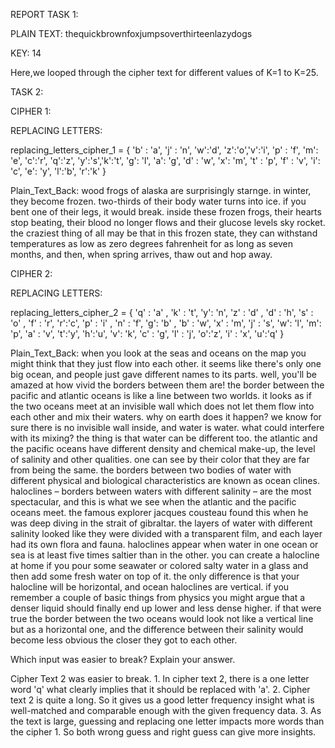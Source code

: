 REPORT
TASK 1:

PLAIN TEXT: thequickbrownfoxjumpsoverthirteenlazydogs

KEY: 14

Here,we looped through the cipher text for different values of K=1 to K=25.

TASK 2:

CIPHER 1:

REPLACING LETTERS:

replacing_letters_cipher_1 = {
                'b' : 'a', 'j' : 'n', 'w':'d', 'z':'o','v':'i', 'p' : 'f',
                'm': 'e', 'c':'r', 'q':'z', 'y':'s','k':'t', 'g': 'l', 'a': 'g',
                'd' : 'w', 'x': 'm', 't' : 'p', 'f' : 'v', 'i': 'c', 'e': 'y',
                'l':'b', 'r':'k'
            }

Plain_Text_Back:
wood frogs of alaska are surprisingly starnge. in winter, they become frozen. two-thirds of their body water turns into ice. if you bent one of their legs, it would break. inside these frozen frogs, their hearts stop beating, their blood no longer flows and their glucose levels sky rocket. the craziest thing of all may be that in this frozen state, they can withstand temperatures as low as zero degrees fahrenheit for as long as seven months, and then, when spring arrives, thaw out and hop away.

CIPHER 2:

REPLACING LETTERS:

replacing_letters_cipher_2 = {
    'q' : 'a' , 'k' : 't', 'y': 'n', 'z' : 'd' ,
    'd' : 'h', 's' : 'o' , 'f' : 'r', 'r':'c',
    'p' : 'i' , 'n' : 'f', 'g': 'b' , 'b' : 'w',
    'x' : 'm', 'j' : 's', 'w': 'l', 'm': 'p',
    'a' : 'v', 't':'y', 'h':'u', 'v': 'k',
    'c' : 'g', 'l' : 'j', 'o':'z', 'i' : 'x',
    'u':'q'
}

Plain_Text_Back:
when you look at the seas and oceans on the map you might think that they just flow into each other. it seems like there's only one big ocean, and people just gave different names to its parts. well, you'll be amazed at how vivid the borders between them are! the border between the pacific and atlantic oceans is like a line between two worlds. it looks as if the two oceans meet at an invisible wall which does not let them flow into each other and mix their waters. why on earth does it happen? we know for sure there is no invisible wall inside, and water is water. what could interfere with its mixing? the thing is that water can be different too. the atlantic and the pacific oceans have different density and chemical make-up, the level of salinity and other qualities. one can see by their color that they are far from being the same. the borders between two bodies of water with different physical and biological characteristics are known as ocean clines. haloclines – borders between waters with different salinity – are the most spectacular, and this is what we see when the atlantic and the pacific oceans meet. the famous explorer jacques cousteau found this when he was deep diving in the strait of gibraltar. the layers of water with different salinity looked like they were divided with a transparent film, and each layer had its own flora and fauna. haloclines appear when water in one ocean or sea is at least five times saltier than in the other. you can create a halocline at home if you pour some seawater or colored salty water in a glass and then add some fresh water on top of it. the only difference is that your halocline will be horizontal, and ocean haloclines are vertical. if you remember a couple of basic things from physics you might argue that a denser liquid should finally end up lower and less dense higher. if that were true the border between the two oceans would look not like a vertical line but as a horizontal one, and the difference between their salinity would become less obvious the closer they got to each other.


Which input was easier to break? Explain your answer.

Cipher Text 2 was easier to break.
    1. In cipher text 2, there is a one letter word 'q' what clearly implies that it should be replaced with 'a'.
    2. Cipher text 2 is quite a long. So it gives us a good letter frequency insight what is well-matched and comparable
       enough with the given frequency data.
    3. As the text is large, guessing and replacing one letter impacts more words than the cipher 1. So both wrong guess
       and right guess can give more insights.
